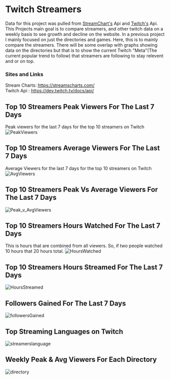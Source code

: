 # Twitch Streamers 
Data for this project was pulled from [StreamChart's](https://streamscharts.com/) Api and [Twitch's](https://dev.twitch.tv/docs/api/) Api. This Projects main goal is to compare streamers, and other twitch data on a weekly basis to see growth and decline on the website. In a previous project I mainly focused on just the directories and games. Here, this is to mainly compare the streamers. There will be some overlap with graphs showing data on the directories but that is to show the current Twitch "Meta"(The current popular trend to follow) that streamers are following to stay relevent and or on top. 

### Sites and Links
Stream Charts: https://streamscharts.com/
\
Twitch Api : https://dev.twitch.tv/docs/api/



## Top 10 Streamers Peak Viewers For The Last 7 Days 
Peak viewers for the last 7 days for the top 10 streamers on Twitch
![PeakViewers](https://i.gyazo.com/f0ce7f2e1db49252f63d89202404cfbf.png)


## Top 10 Streamers Average Viewers For The Last 7 Days
Average Viewers for the last 7 days for the top 10 streamers on Twitch
![AvgViewers](https://i.gyazo.com/edc95ce362d34e71260684f092c158dc.png)


## Top 10 Streamers Peak Vs Average Viewers For The Last 7 Days
![Peak_v_AvgViewers](https://i.gyazo.com/84ba62f8fa41bcd803851858e81aab17.png)


## Top 10 Streamers Hours Watched For The Last 7 Days
This is hours that are combined from all viewers. So, if two people watched 10 hours that 20 hours total.
![HoursWatched](https://i.gyazo.com/2639872cdca72622f988190be7bfeb8b.png)


## Top 10 Streamers Hours Streamed For The Last 7 Days
![HoursStreamed](https://i.gyazo.com/75b3be45fc882b66fa01e14587b6bd63.png)


## Followers Gained For The Last 7 Days
![followersGained](https://i.gyazo.com/f6866fbb2dd5d1b1bdd00bbb55a91fbc.png)


## Top Streaming Languages on Twitch
![streamerslanguage](https://i.gyazo.com/31e0f8a8b8b37eec82d66ce6a22f80f2.png)


## Weekly Peak & Avg Viewers For Each Directory 
![directory](https://i.gyazo.com/3e63dd9ce1d82682b24de8b80feaa7d0.png)